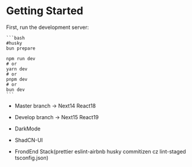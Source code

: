 # Getting Started

First, run the development server:

    ```bash
    #husky
    bun prepare

    npm run dev
    # or
    yarn dev
    # or
    pnpm dev
    # or
    bun dev
    ```

- Master branch -> Next14 React18
- Develop branch -> Next15 React19

- DarkMode
- ShadCN-UI
- FrondEnd Stack(prettier eslint-airbnb husky commitizen cz lint-staged tsconfig.json)
